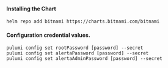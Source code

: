 #### Installing the Chart
```hcl
helm repo add bitnami https://charts.bitnami.com/bitnami
```

#### Configuration credential values.
```hcl
pulumi config set rootPassword [password] --secret
pulumi config set alertaPassword [password] --secret
pulumi config set alertaAdminPassword [password] --secret
```